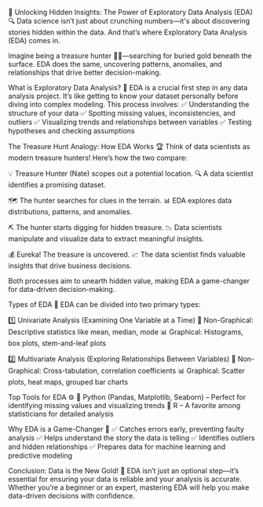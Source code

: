 🚀 Unlocking Hidden Insights: The Power of Exploratory Data Analysis (EDA) 🔍
Data science isn’t just about crunching numbers—it's about discovering stories hidden within the data. And that’s where Exploratory Data Analysis (EDA) comes in.

Imagine being a treasure hunter 🏴‍☠️—searching for buried gold beneath the surface. EDA does the same, uncovering patterns, anomalies, and relationships that drive better decision-making.

What is Exploratory Data Analysis? 🤔
EDA is a crucial first step in any data analysis project. It’s like getting to know your dataset personally before diving into complex modeling. This process involves: ✅ Understanding the structure of your data
✅ Spotting missing values, inconsistencies, and outliers
✅ Visualizing trends and relationships between variables
✅ Testing hypotheses and checking assumptions

The Treasure Hunt Analogy: How EDA Works 🏆
Think of data scientists as modern treasure hunters! Here’s how the two compare:

💡 Treasure Hunter (Nate) scopes out a potential location.
🔍 A data scientist identifies a promising dataset.

🗺️ The hunter searches for clues in the terrain.
📊 EDA explores data distributions, patterns, and anomalies.

⛏️ The hunter starts digging for hidden treasure.
📉 Data scientists manipulate and visualize data to extract meaningful insights.

💰 Eureka! The treasure is uncovered.
📈 The data scientist finds valuable insights that drive business decisions.

Both processes aim to unearth hidden value, making EDA a game-changer for data-driven decision-making.

Types of EDA 🔎
EDA can be divided into two primary types:

1️⃣ Univariate Analysis (Examining One Variable at a Time)
📌 Non-Graphical: Descriptive statistics like mean, median, mode
📊 Graphical: Histograms, box plots, stem-and-leaf plots

2️⃣ Multivariate Analysis (Exploring Relationships Between Variables)
📌 Non-Graphical: Cross-tabulation, correlation coefficients
📊 Graphical: Scatter plots, heat maps, grouped bar charts

Top Tools for EDA ⚙️
🔹 Python (Pandas, Matplotlib, Seaborn) – Perfect for identifying missing values and visualizing trends
🔹 R – A favorite among statisticians for detailed analysis

Why EDA is a Game-Changer 🚀
✅ Catches errors early, preventing faulty analysis
✅ Helps understand the story the data is telling
✅ Identifies outliers and hidden relationships
✅ Prepares data for machine learning and predictive modeling

Conclusion: Data is the New Gold! 💎
EDA isn’t just an optional step—it’s essential for ensuring your data is reliable and your analysis is accurate. Whether you’re a beginner or an expert, mastering EDA will help you make data-driven decisions with confidence.



